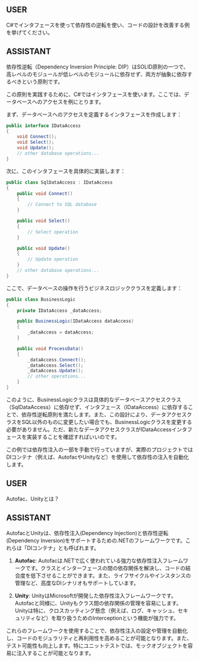 ## USER
C#でインタフェースを使って依存性の逆転を使い、コードの設計を改善する例を挙げてください。

## ASSISTANT
依存性逆転（Dependency Inversion Principle: DIP）はSOLID原則の一つで、高レベルのモジュールが低レベルのモジュールに依存せず、両方が抽象に依存するべきという原則です。

この原則を実践するために、C#ではインタフェースを使います。ここでは、データベースへのアクセスを例にとります。

まず、データベースへのアクセスを定義するインタフェースを作成します：

```csharp
public interface IDataAccess
{
    void Connect();
    void Select();
    void Update();
    // other database operations...
}
```

次に、このインタフェースを具体的に実装します：

```csharp
public class SqlDataAccess : IDataAccess
{
    public void Connect()
    {
        // Connect to SQL database
    }

    public void Select()
    {
        // Select operation
    }

    public void Update()
    {
        // Update operation
    }
    // other database operations...
}
```

ここで、データベースの操作を行うビジネスロジッククラスを定義します：

```csharp
public class BusinessLogic
{
    private IDataAccess _dataAccess;

    public BusinessLogic(IDataAccess dataAccess)
    {
        _dataAccess = dataAccess;
    }

    public void ProcessData()
    {
        _dataAccess.Connect();
        _dataAccess.Select();
        _dataAccess.Update();
        // other operations...
    }
}
```

このように、BusinessLogicクラスは具体的なデータベースアクセスクラス（SqlDataAccess）に依存せず、インタフェース（IDataAccess）に依存することで、依存性逆転原則を満たします。また、この設計により、データアクセスクラスをSQL以外のものに変更したい場合でも、BusinessLogicクラスを変更する必要がありません。ただ、新たなデータアクセスクラスがIDataAccessインタフェースを実装することを確認すればいいのです。

この例では依存性注入の一部を手動で行っていますが、実際のプロジェクトではDIコンテナ（例えば、AutofacやUnityなど）を使用して依存性の注入を自動化します。

## USER
Autofac、Unityとは？

## ASSISTANT
AutofacとUnityは、依存性注入(Dependency Injection)と依存性逆転(Dependency Inversion)をサポートするための.NETのフレームワークです。これらは「DIコンテナ」とも呼ばれます。

1. **Autofac**: Autofacは.NETで広く使われている強力な依存性注入フレームワークです。クラスとインターフェースの間の依存関係を解決し、コードの結合度を低下させることができます。また、ライフサイクルやインスタンスの管理など、高度なDIシナリオもサポートしています。

2. **Unity**: UnityはMicrosoftが開発した依存性注入フレームワークです。Autofacと同様に、Unityもクラス間の依存関係の管理を容易にします。Unityは特に、クロスカッティング懸念（例えば、ログ、キャッシュ、セキュリティなど）を取り扱うためのInterceptionという機能が強力です。

これらのフレームワークを使用することで、依存性注入の設定や管理を自動化し、コードのモジュラリティと再利用性を高めることが可能となります。また、テスト可能性も向上します。特にユニットテストでは、モックオブジェクトを容易に注入することが可能となります。